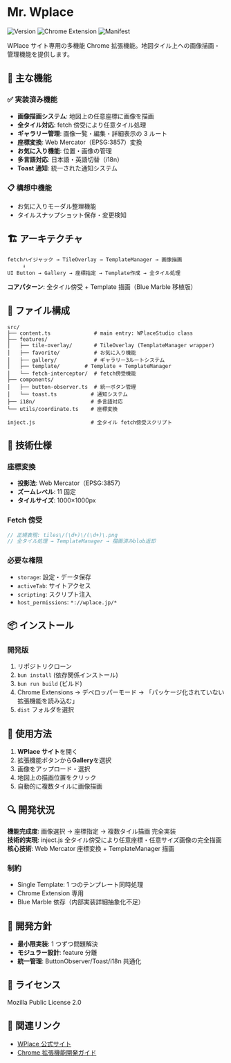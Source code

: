 # Mr. Wplace

![Version](https://img.shields.io/badge/version-1.0.0-blue.svg)
![Chrome Extension](https://img.shields.io/badge/Chrome-Extension-green.svg)
![Manifest](https://img.shields.io/badge/Manifest-V3-orange.svg)

WPlace サイト専用の多機能 Chrome 拡張機能。地図タイル上への画像描画・管理機能を提供します。

## 🚀 主な機能

### ✅ 実装済み機能

- **画像描画システム**: 地図上の任意座標に画像を描画
- **全タイル対応**: fetch 傍受により任意タイル処理
- **ギャラリー管理**: 画像一覧・編集・詳細表示の 3 ルート
- **座標変換**: Web Mercator（EPSG:3857）変換
- **お気に入り機能**: 位置・画像の管理
- **多言語対応**: 日本語・英語切替（i18n）
- **Toast 通知**: 統一された通知システム

### 📋 構想中機能

- お気に入りモーダル整理機能
- タイルスナップショット保存・変更検知

## 🏗️ アーキテクチャ

```
fetchハイジャック → TileOverlay → TemplateManager → 画像描画
     ↓
UI Button → Gallery → 座標指定 → Template作成 → 全タイル処理
```

**コアパターン**: 全タイル傍受 + Template 描画（Blue Marble 移植版）

## 📁 ファイル構成

```
src/
├── content.ts              # main entry: WPlaceStudio class
├── features/
│   ├── tile-overlay/       # TileOverlay (TemplateManager wrapper)
│   ├── favorite/           # お気に入り機能
│   ├── gallery/            # ギャラリー3ルートシステム
│   ├── template/        # Template + TemplateManager
│   └── fetch-interceptor/  # fetch傍受機能
├── components/
│   ├── button-observer.ts  # 統一ボタン管理
│   └── toast.ts           # 通知システム
├── i18n/                  # 多言語対応
└── utils/coordinate.ts    # 座標変換

inject.js                  # 全タイル fetch傍受スクリプト
```

## 🔧 技術仕様

### 座標変換

- **投影法**: Web Mercator（EPSG:3857）
- **ズームレベル**: 11 固定
- **タイルサイズ**: 1000×1000px

### Fetch 傍受

```javascript
// 正規表現: tiles\/(\d+)\/(\d+)\.png
// 全タイル処理 → TemplateManager → 描画済みblob返却
```

### 必要な権限

- `storage`: 設定・データ保存
- `activeTab`: サイトアクセス
- `scripting`: スクリプト注入
- `host_permissions`: `*://wplace.jp/*`

## 📦 インストール

### 開発版

1. リポジトリクローン
2. `bun install` (依存関係インストール)
3. `bun run build` (ビルド)
4. Chrome Extensions → デベロッパーモード → 「パッケージ化されていない拡張機能を読み込む」
5. `dist` フォルダを選択

## 🎯 使用方法

1. **WPlace サイト**を開く
2. 拡張機能ボタンから**Gallery**を選択
3. 画像をアップロード・選択
4. 地図上の描画位置をクリック
5. 自動的に複数タイルに画像描画

## 🔍 開発状況

**機能完成度**: 画像選択 → 座標指定 → 複数タイル描画 完全実装  
**技術的実現**: inject.js 全タイル傍受により任意座標・任意サイズ画像の完全描画  
**核心技術**: Web Mercator 座標変換 + TemplateManager 描画

### 制約

- Single Template: 1 つのテンプレート同時処理
- Chrome Extension 専用
- Blue Marble 依存（内部実装詳細抽象化不足）

## 🤝 開発方針

- **最小限実装**: 1 つずつ問題解決
- **モジュラー設計**: feature 分離
- **統一管理**: ButtonObserver/Toast/i18n 共通化

## 📄 ライセンス

Mozilla Public License 2.0

## 🔗 関連リンク

- [WPlace 公式サイト](https://wplace.jp/)
- [Chrome 拡張機能開発ガイド](https://developer.chrome.com/docs/extensions/)
